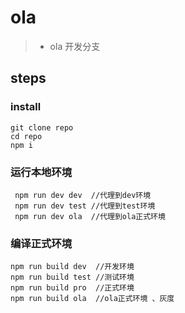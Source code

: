 # ola

> * ola 开发分支

## steps

### install

```shell
git clone repo
cd repo
npm i
```

### 运行本地环境

```shell
 npm run dev dev  //代理到dev环境
 npm run dev test //代理到test环境
 npm run dev ola  //代理到ola正式环境
```

### 编译正式环境

```shell
npm run build dev  //开发环境
npm run build test //测试环境
npm run build pro  //正式环境
npm run build ola  //ola正式环境 、灰度
```
